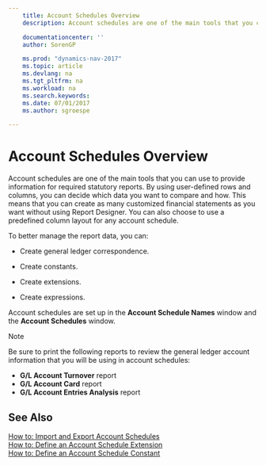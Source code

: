 ```yaml
---
    title: Account Schedules Overview
    description: Account schedules are one of the main tools that you can use to provide information for required statutory reports. By using user-defined rows and columns, you can decide which data you want to compare and how. This means that you can create as many customized financial statements as you want without using Report Designer. You can also choose to use a predefined column layout for any account schedule.

    documentationcenter: ''
    author: SorenGP

    ms.prod: "dynamics-nav-2017"
    ms.topic: article
    ms.devlang: na
    ms.tgt_pltfrm: na
    ms.workload: na
    ms.search.keywords:
    ms.date: 07/01/2017
    ms.author: sgroespe

---
```

# Account Schedules Overview
Account schedules are one of the main tools that you can use to provide information for required statutory reports. By using user-defined rows and columns, you can decide which data you want to compare and how. This means that you can create as many customized financial statements as you want without using Report Designer. You can also choose to use a predefined column layout for any account schedule.  

 To better manage the report data, you can:  

-   Create general ledger correspondence.  

-   Create constants.  

-   Create extensions.  

-   Create expressions.  

 Account schedules are set up in the **Account Schedule Names** window and the **Account Schedules** window.  

> [!NOTE]  
>  Be sure to print the following reports to review the general ledger account information that you will be using in account schedules:  
>   
>  -   **G/L Account Turnover** report  
> -   **G/L Account Card** report  
> -   **G/L Account Entries Analysis** report  

## See Also  
 [How to: Import and Export Account Schedules](how-to-import-and-export-account-schedules.md)   
 [How to: Define an Account Schedule Extension](how-to-define-an-account-schedule-extension.md)   
 [How to: Define an Account Schedule Constant](how-to-define-an-account-schedule-constant.md)
